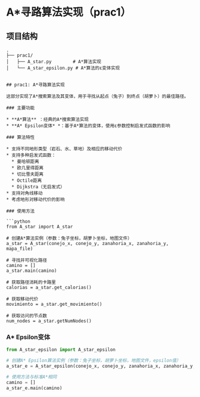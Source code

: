 

# A*寻路算法实现（prac1）
## 项目结构

```
.
├── prac1/
│   ├── A_star.py        # A*算法实现
│   └── A_star_epsilon.py # A*算法的ε变体实现


## prac1: A*寻路算法实现

这部分实现了A*搜索算法及其变体，用于寻找从起点（兔子）到终点（胡萝卜）的最佳路径。

### 主要功能

* **A*算法** ：经典的A*搜索算法实现
* **A* Epsilon变体* *：基于A*算法的变体，使用ε参数控制启发式函数的影响

### 算法特性

* 支持不同地形类型（岩石、水、草地）及相应的移动代价
* 支持多种启发式函数：
  * 曼哈顿距离
  * 欧几里得距离
  * 切比雪夫距离
  * Octile距离
  * Dijkstra（无启发式）
* 支持对角线移动
* 考虑地形对移动代价的影响

### 使用方法

```python
from A_star import A_star

# 创建A*算法实例（参数：兔子坐标，胡萝卜坐标，地图文件）
a_star = A_star(conejo_x, conejo_y, zanahoria_x, zanahoria_y, mapa_file)

# 寻找并可视化路径
camino = []
a_star.main(camino)

# 获取路径消耗的卡路里
calorias = a_star.get_calorias()

# 获取移动代价
movimiento = a_star.get_movimiento()

# 获取访问的节点数
num_nodes = a_star.getNumNodes()
```

### A* Epsilon变体

```python
from A_star_epsilon import A_star_epsilon

# 创建A* Epsilon算法实例（参数：兔子坐标，胡萝卜坐标，地图文件，epsilon值）
a_star_e = A_star_epsilon(conejo_x, conejo_y, zanahoria_x, zanahoria_y, mapa_file, epsilon=0.5)

# 使用方法与标准A*相同
camino = []
a_star_e.main(camino)
```

